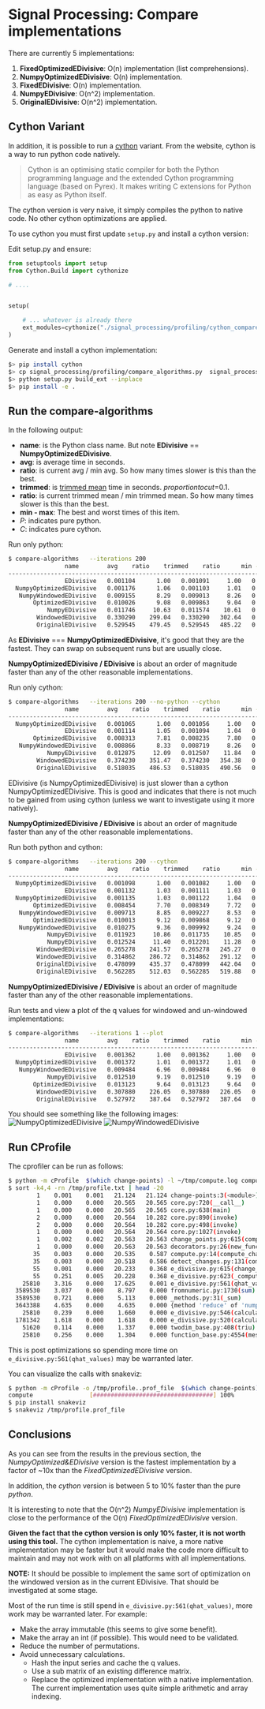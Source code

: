 # Signal Processing: Compare implementations

There are currently 5 implementations:

1. __FixedOptimizedEDivisive__: O(n) implementation (list comprehensions).
1. __NumpyOptimizedEDivisive__: O(n) implementation.
1. __FixedEDivisive__: O(n) implementation.
1. __NumpyEDivisive__: O(n^2) implementation.
1. __OriginalEDivisive__: O(n^2) implementation.

## Cython Variant

In addition, it is possible to run a [cython](http://cython.org/) variant. From the website, cython is a way to run python code natively.

> Cython is an optimising static compiler for both the Python programming language and the extended Cython programming language (based on Pyrex). It makes writing C extensions for Python as easy as Python itself.

The cython version is very naive, it simply compiles the python to native code. No other cython optimizations are applied.

To use cython you must first update ```setup.py``` and install a cython version:

Edit setup.py and ensure:

```python
from setuptools import setup
from Cython.Build import cythonize

# ....


setup(

    # ... whatever is already there
    ext_modules=cythonize("./signal_processing/profiling/cython_compare_algorithms.pyx")
)

```

Generate and install a cython implementation:

```bash
$> pip install cython
$> cp signal_processing/profiling/compare_algorithms.py  signal_processing/profiling/cython_compare_algorithms.pyx
$> python setup.py build_ext --inplace
$> pip install -e .
```

## Run the compare-algorithms

In the following output:

- __name__: is the Python class name. But note __EDivisive__ == __NumpyOptimizedEDivisive__.
- __avg__: is average time in seconds.
- __ratio__: is current avg / min avg. So how many times slower is this than the best.
- __trimmed__: is [trimmed mean](https://docs.scipy.org/doc/scipy/reference/generated/scipy.stats.trim_mean.html) time in seconds. _proportiontocut_=0.1.
- __ratio__: is current trimmed mean / min trimmed mean. So how many times slower is this than the best.
- __min - max__: The best and worst times of this item.
- _P_: indicates pure python.
- _C_: indicates pure cython.

Run only python:

```bash
$ compare-algorithms   --iterations 200
                name        avg    ratio    trimmed    ratio      min - max
--------------------------------------------------------------------------------
                EDivisive   0.001104      1.00   0.001091     1.00   0.001063 0.001531    P
  NumpyOptimizedEDivisive   0.001176      1.06   0.001103     1.01   0.001052 0.002157    P
   NumpyWindowedEDivisive   0.009155      8.29   0.009013     8.26   0.008687 0.013577    P
       OptimizedEDivisive   0.010026      9.08   0.009863     9.04   0.009498 0.016984    P
           NumpyEDivisive   0.011746     10.63   0.011574    10.61   0.011396 0.015800    P
        WindowedEDivisive   0.330290    299.04   0.330290   302.64   0.330290 0.330290    P
        OriginalEDivisive   0.529545    479.45   0.529545   485.22   0.529545 0.529545    P
```

As __EDivisive__ === __NumpyOptimizedEDivisive__, it's good that they are the fastest. They can swap on
subsequent runs but are usually close.

__NumpyOptimizedEDivisive / EDivisive__ is about an order of magnitude faster than any of the other reasonable implementations.

Run only cython:

```bash
$ compare-algorithms   --iterations 200 --no-python --cython
                name        avg    ratio    trimmed    ratio      min - max
--------------------------------------------------------------------------------
  NumpyOptimizedEDivisive   0.001065      1.00   0.001056     1.00   0.001020 0.001663    C
                EDivisive   0.001114      1.05   0.001094     1.04   0.001066 0.001547    P
       OptimizedEDivisive   0.008313      7.81   0.008235     7.80   0.008060 0.010949    C
   NumpyWindowedEDivisive   0.008866      8.33   0.008719     8.26   0.008398 0.012422    C
           NumpyEDivisive   0.012875     12.09   0.012507    11.84   0.011265 0.023753    C
        WindowedEDivisive   0.374230    351.47   0.374230   354.38   0.374230 0.374230    C
        OriginalEDivisive   0.518035    486.53   0.518035   490.56   0.518035 0.518035    C
```

EDivisive (is NumpyOptimizedEDivisive) is just slower than a cython NumpyOptimizedEDivisive. This is good
and indicates that there is not much to be gained from using cython (unless we want to
investigate using it more natively).

__NumpyOptimizedEDivisive / EDivisive__ is about an order of magnitude faster than any of the other reasonable implementations.

Run both python and cython:

```bash
$ compare-algorithms   --iterations 200 --cython
                name        avg    ratio    trimmed    ratio      min - max
--------------------------------------------------------------------------------
  NumpyOptimizedEDivisive   0.001098      1.00   0.001082     1.00   0.001068 0.001580    C
                EDivisive   0.001132      1.03   0.001111     1.03   0.001082 0.002076    P
  NumpyOptimizedEDivisive   0.001135      1.03   0.001122     1.04   0.001103 0.001601    P
       OptimizedEDivisive   0.008454      7.70   0.008349     7.72   0.008249 0.010688    C
   NumpyWindowedEDivisive   0.009713      8.85   0.009227     8.53   0.008442 0.025718    C
       OptimizedEDivisive   0.010013      9.12   0.009868     9.12   0.009470 0.015433    P
   NumpyWindowedEDivisive   0.010275      9.36   0.009992     9.24   0.008626 0.018089    P
           NumpyEDivisive   0.011923     10.86   0.011735    10.85   0.011470 0.019090    P
           NumpyEDivisive   0.012524     11.40   0.012201    11.28   0.011502 0.020851    C
        WindowedEDivisive   0.265278    241.57   0.265278   245.27   0.265278 0.265278    C
        WindowedEDivisive   0.314862    286.72   0.314862   291.12   0.314862 0.314862    P
        OriginalEDivisive   0.478099    435.37   0.478099   442.04   0.478099 0.478099    C
        OriginalEDivisive   0.562285    512.03   0.562285   519.88   0.562285 0.562285    P
```

__NumpyOptimizedEDivisive / EDivisive__ is about an order of magnitude faster than any of the other reasonable implementations.

Run tests and view a plot of the q values for windowed and un-windowed implementations:

```bash
$ compare-algorithms   --iterations 1 --plot
                name        avg    ratio    trimmed    ratio      min - max
--------------------------------------------------------------------------------
                EDivisive   0.001362      1.00   0.001362     1.00   0.001362 0.001362    P
  NumpyOptimizedEDivisive   0.001372      1.01   0.001372     1.01   0.001372 0.001372    P
   NumpyWindowedEDivisive   0.009484      6.96   0.009484     6.96   0.009484 0.009484    P
           NumpyEDivisive   0.012510      9.19   0.012510     9.19   0.012510 0.012510    P
       OptimizedEDivisive   0.013123      9.64   0.013123     9.64   0.013123 0.013123    P
        WindowedEDivisive   0.307880    226.05   0.307880   226.05   0.307880 0.307880    P
        OriginalEDivisive   0.527972    387.64   0.527972   387.64   0.527972 0.527972    P
```

You should see something like the following images:
![NumpyOptimizedEDivisive](./NumpyOptimizedEDivisive.png)
![NumpyWindowedEDivisive](./NumpyWindowedEDivisive.png)

## Run CProfile

The cprofiler can be run as follows:

```bash
$ python -m cProfile  $(which change-points) -l ~/tmp/compute.log compute sys-perf linux-standalone bestbuy_agg --pool-size 1 --no-progressbar | tee /tmp/profile.txt
$ sort -k4,4 -rn /tmp/profile.txt | head -20
        1    0.001    0.001   21.124   21.124 change-points:3(<module>)
        1    0.000    0.000   20.565   20.565 core.py:720(__call__)
        1    0.000    0.000   20.565   20.565 core.py:638(main)
        2    0.000    0.000   20.564   10.282 core.py:890(invoke)
        2    0.000    0.000   20.564   10.282 core.py:498(invoke)
        1    0.000    0.000   20.564   20.564 core.py:1027(invoke)
        1    0.002    0.002   20.563   20.563 change_points.py:615(compute_command)
        1    0.000    0.000   20.563   20.563 decorators.py:26(new_func)
       35    0.003    0.000   20.535    0.587 compute.py:14(compute_change_points)
       35    0.003    0.000   20.518    0.586 detect_changes.py:131(compute_change_points)
       55    0.001    0.000   20.233    0.368 e_divisive.py:615(change_points)
       55    0.251    0.005   20.228    0.368 e_divisive.py:623(_compute_change_points)
    25810    3.316    0.000   17.625    0.001 e_divisive.py:561(qhat_values)
  3589530    3.037    0.000    8.797    0.000 fromnumeric.py:1730(sum)
  3589530    0.721    0.000    5.113    0.000 _methods.py:31(_sum)
  3643388    4.635    0.000    4.635    0.000 {method 'reduce' of 'numpy.ufunc' objects}
    25810    0.239    0.000    1.660    0.000 e_divisive.py:546(calculate_diffs)
  1781342    1.618    0.000    1.618    0.000 e_divisive.py:520(calculate_q)
    51620    0.114    0.000    1.337    0.000 twodim_base.py:408(triu)
    25810    0.256    0.000    1.304    0.000 function_base.py:4554(meshgrid)
```

This is post optimizations so spending more time on ```e_divisive.py:561(qhat_values)``` may be warranted later.

You can visualize the calls with snakeviz:

```bash
$ python -m cProfile -o /tmp/profile..prof_file  $(which change-points) -l ~/tmp/compute.log compute sys-perf linux-standalone bestbuy_agg --pool-size 1
compute                [##################################] 100%
$ pip install snakeviz
$ snakeviz /tmp/profile.prof_file
```

## Conclusions

As you can see from the results in the previous section, the _NumpyOptimized&EDivisive_ version is the fastest implementation by a factor of ~10x than the _FixedOptimizedEDivisive_ version.

In addition, the _cython_ version is between 5 to 10% faster than the pure _python_.

It is interesting to note that the O(n^2) _NumpyEDivisive_ implementation is close to the performance of the O(n) _FixedOptimizedEDivisive_ version.

__Given the fact that the cython version is only 10% faster, it is not worth using this tool.__ The cython implementation is naive, a more native implementation may be faster but it would make the code more difficult to maintain and may not work with on all platforms with all implementations.

__NOTE:__ It should be possible to implement the same sort of optimization on the windowed version as in the current EDivisive. That should be investigated at some stage.

Most of the run time is still spend in ```e_divisive.py:561(qhat_values)```, more work may be warranted later.
For example:

- Make the array immutable (this seems to give some benefit).
- Make the array an int (if possible). This would need to be validated.
- Reduce the number of permutations.
- Avoid unnecessary calculations.
  - Hash the input series and cache the q values.
  - Use a sub matrix of an existing difference matrix.
  - Replace the optimized implementation with a native implementation. The current implementation uses quite simple arithmetic and array indexing.
